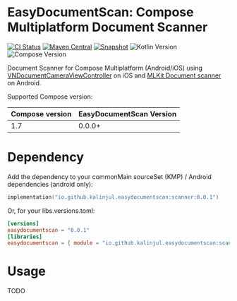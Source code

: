 # EasyDocumentScan: Compose Multiplatform Document Scanner

[![CI Status](https://img.shields.io/github/actions/workflow/status/kalinjul/EasyDocumentScan/main.yml)]((https://github.com/kalinjul/EasyDocumentScan/actions/workflows/main.yml))
[![Maven Central](https://img.shields.io/maven-central/v/io.github.kalinjul.easydocumentscan/scanner)](https://repo1.maven.org/maven2/io/github/kalinjul/easydocumentscan/scanner/)
[![Snapshot](https://img.shields.io/nexus/s/io.github.kalinjul.easydocumentscan/scanner?server=https%3A%2F%2Fs01.oss.sonatype.org&label=latest%20snapshot)](https://s01.oss.sonatype.org/content/repositories/snapshots/io/github/kalinjul/easydocumentscan/scanner/)
![Kotlin Version](https://kotlin-version.aws.icerock.dev/kotlin-version?group=io.github.kalinjul.easydocumentscan&name=scanner)
![Compose Version](https://img.shields.io/badge/dynamic/toml?url=https%3A%2F%2Fraw.githubusercontent.com%2Fkalinjul%2FEasyDocumentScan%2Fmain%2Fgradle%2Flibs.versions.toml&query=%24.versions%5B'compose-multiplatform'%5D&label=Compose%20Version)

Document Scanner for Compose Multiplatform (Android/iOS) using [VNDocumentCameraViewController](https://developer.apple.com/documentation/visionkit/vndocumentcameraviewcontroller) on iOS and [MLKit Document scanner](https://developers.google.com/ml-kit/vision/doc-scanner) on Android.

Supported Compose version:

 | Compose version | EasyDocumentScan Version |
|-----------------|--------------------------|
| 1.7             | 0.0.0+                   |

# Dependency
Add the dependency to your commonMain sourceSet (KMP) / Android dependencies (android only):
```kotlin
implementation("io.github.kalinjul.easydocumentscan:scanner:0.0.1")
```

Or, for your libs.versions.toml:
```toml
[versions]
easydocumentscan = "0.0.1"
[libraries]
easydocumentscan = { module = "io.github.kalinjul.easydocumentscan:scanner", version.ref = "easydocumentscan" }
```

# Usage
TODO